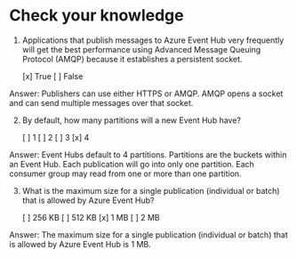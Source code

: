 # Check your knowledge

1. Applications that publish messages to Azure Event Hub very frequently will get the best performance using Advanced Message Queuing Protocol (AMQP) because it establishes a persistent socket.

    [x] True
    [ ] False

Answer: Publishers can use either HTTPS or AMQP. AMQP opens a socket and can send multiple messages over that socket.

2. By default, how many partitions will a new Event Hub have?

    [ ] 1
    [ ] 2
    [ ] 3
    [x] 4

Answer: Event Hubs default to 4 partitions. Partitions are the buckets within an Event Hub. Each publication will go into only one partition. Each consumer group may read from one or more than one partition.

3. What is the maximum size for a single publication (individual or batch) that is allowed by Azure Event Hub?

    [ ] 256 KB
    [ ] 512 KB
    [x] 1 MB
    [ ] 2 MB

Answer: The maximum size for a single publication (individual or batch) that is allowed by Azure Event Hub is 1 MB.